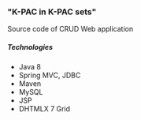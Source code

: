 ### "K-PAC in K-PAC sets"
Source code of CRUD Web application

##### Technologies
* Java 8
* Spring MVC, JDBC
* Maven
* MySQL
* JSP
* DHTMLX 7 Grid